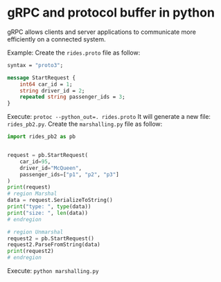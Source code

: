 # gRPC and protocol buffer in python

gRPC allows clients and server applications to communicate more efficiently on a connected system.

Example:
Create the `rides.proto` file as follow:

```protobuf
syntax = "proto3";

message StartRequest {
    int64 car_id = 1;
    string driver_id = 2;
    repeated string passenger_ids = 3;
}
```

Execute: `protoc --python_out=. rides.proto`
It will generate a new file: `rides_pb2.py`.
Create the `marshalling.py` file as follow:

```python
import rides_pb2 as pb


request = pb.StartRequest(
    car_id=95,
    driver_id="McQueen",
    passenger_ids=["p1", "p2", "p3"]
)
print(request)
# region Marshal
data = request.SerializeToString()
print("type: ", type(data))
print("size: ", len(data))
# endregion

# region Unmarshal
request2 = pb.StartRequest()
request2.ParseFromString(data)
print(request2)
# endregion
```

Execute: `python marshalling.py`
